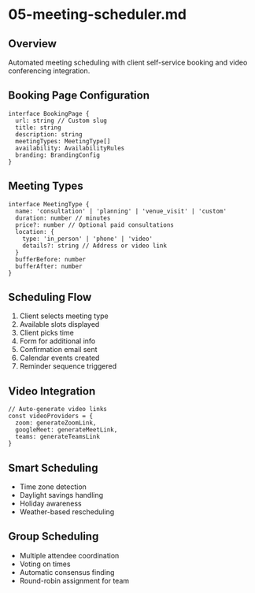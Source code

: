 # 05-meeting-scheduler.md

## Overview

Automated meeting scheduling with client self-service booking and video conferencing integration.

## Booking Page Configuration

```
interface BookingPage {
  url: string // Custom slug
  title: string
  description: string
  meetingTypes: MeetingType[]
  availability: AvailabilityRules
  branding: BrandingConfig
}
```

## Meeting Types

```
interface MeetingType {
  name: 'consultation' | 'planning' | 'venue_visit' | 'custom'
  duration: number // minutes
  price?: number // Optional paid consultations
  location: {
    type: 'in_person' | 'phone' | 'video'
    details?: string // Address or video link
  }
  bufferBefore: number
  bufferAfter: number
}
```

## Scheduling Flow

1. Client selects meeting type
2. Available slots displayed
3. Client picks time
4. Form for additional info
5. Confirmation email sent
6. Calendar events created
7. Reminder sequence triggered

## Video Integration

```
// Auto-generate video links
const videoProviders = {
  zoom: generateZoomLink,
  googleMeet: generateMeetLink,
  teams: generateTeamsLink
}
```

## Smart Scheduling

- Time zone detection
- Daylight savings handling
- Holiday awareness
- Weather-based rescheduling

## Group Scheduling

- Multiple attendee coordination
- Voting on times
- Automatic consensus finding
- Round-robin assignment for team